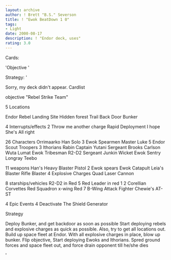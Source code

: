 ```yaml
---
layout: archive
author: ! Brett "B.S." Severson
title: ! "Ewok BeatDown 1 0"
tags:
- Light
date: 2000-08-17
description: ! "Endor deck, uses"
rating: 3.0
---
```

Cards: 

'Objective
'

Strategy: '

Sorry, my deck didn't appear.
Cardlist

objective
"Rebel Strike Team"

5 Locations

Endor
Rebel Landing Site
Hidden forest Trail
Back Door
Bunker

4 Interrupts/effects
2 Throw me another charge
Rapid Deployment
I hope She's All right

26 Characters
Orrimaarko
Han Solo
3 Ewok Spearmen
Master Luke
5 Endor Scout Troopers
3 Ithorians
Rabin
Captain Yutani
Sergeant Brooks Carlson
Wuta
Lumat
Ewok Tribesman
R2-D2
Sergeant Junkin
Wicket
Ewok Sentry
Longray
Teebo

11 weapons
Han's Heavy Blaster Pistol
2 Ewok spears
Ewok Catapult
Leia's Blaster Rifle
Blaster
4 Explosive Charges
Quad Laser Cannon

8 starships/vehicles
R2-D2 in Red 5
Red Leader in red 1
2 Corellian Corvettes
Red Squadron x-wing
Red 7
B-Wing Attack Fighter
Chewie's AT-ST

4 Epic Events
4 Deactivate The Shield Generator





Strategy

Deploy Bunker, and get backdoor as soon as possible Start deploying rebels and explosive charges as quick as possible. Also, try to get all locations out. Build up space fleet at Endor. With all explosive charges in place, blow up bunker. Flip objective, Start deploying Ewoks and Ithorians. Spred ground forces and space fleet out, and force drain opponent till he/she dies




'